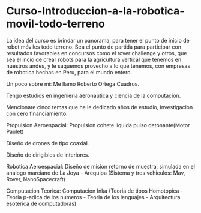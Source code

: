 # Curso-Introduccion-a-la-robotica-movil-todo-terreno
La idea del curso es brindar un panorama, para tener el punto de inicio de robot móviles todo terreno. Sea el punto de partida para participar con resultados favorables en concursos como el rover challenge y otros, que sea el incio de crear robots para la agricultura vertical que tenemos en nuestros andes, y le saquemos provecho a lo que tenemos, con empresas de robotica hechas en Peru, para el mundo entero.

Un poco sobre mi:
Me llamo Roberto Ortega Cuadros.

Tengo estudios en ingenieria aeronautica y ciencia de la computacion.

Mencionare cinco temas que he le dedicado años de estudio, investigacion con cero financiamiento.

Propulsion Aeroespacial: Propulsion cohete liquida pulso detonante(Motor Paulet)

Diseño de drones de tipo coaxial.

Diseño de dirigibles de interiores.

Robotica Aeroespacial: Diseño de mision retorno de muestra, simulada en el analogo marciano de La Joya - Arequipa (Sistema y tres vehiculos: Mav, Rover, NanoSpacecraft)

Computacion Teorica: Computacion Inka
(Teoria de tipos Homotopica - Teoria p-adica de los numeros - Teoria de los lenguajes - Arquitectura esoterica de computadoras)
